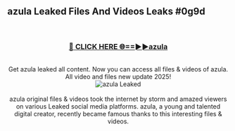 ## azula Leaked Files And Videos Leaks #0g9d
<br>
<div align="center">
<h3><a href="https://watchclip.my.id/azula" rel="nofollow">🔴 CLICK HERE 🌐==►►azula</a></h3>
<br>
Get azula leaked all content. Now you can access all files & videos of azula. All video and files new update 2025!
<br>
<a href="https://watchclip.my.id/azula" rel="nofollow" data-target="animated-image.originalLink"><img src="https://i.ibb.co.com/WyWwxjT/player-gif2.gif" alt="azula Leaked" style="max-width: 100%; display: inline-block;" data-target="animated-image.originalImage"></a>
<br><br>
azula original files & videos took the internet by storm and amazed viewers on various Leaked social media platforms. azula, a young and talented digital creator, recently became famous thanks to this interesting files & videos.
</div>
<br>